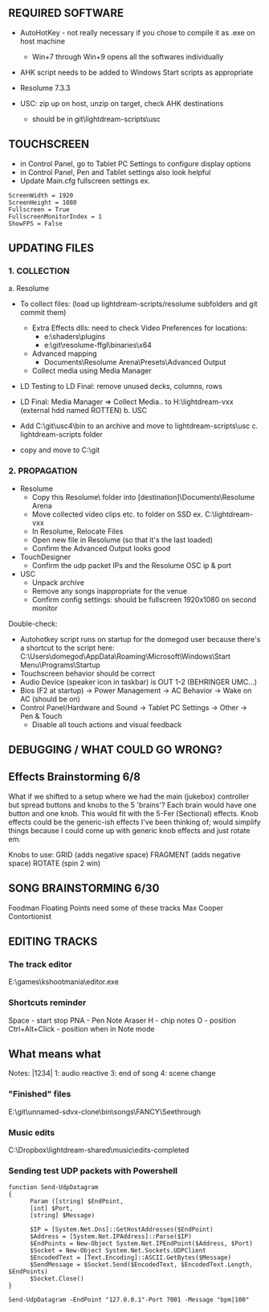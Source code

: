
## REQUIRED SOFTWARE
- AutoHotKey - not really necessary if you chose to compile it as .exe on host machine
  + Win+7 through Win+9 opens all the softwares individually
- AHK script needs to be added to Windows Start scripts as appropriate
- Resolume 7.3.3

- USC: zip up on host, unzip on target, check AHK destinations
  - should be in git\lightdream-scripts\usc


## TOUCHSCREEN
- in Control Panel, go to Tablet PC Settings to configure display options
- in Control Panel, Pen and Tablet settings also look helpful
- Update Main.cfg fullscreen settings ex.
```
ScreenWidth = 1920
ScreenHeight = 1080
Fullscreen = True
FullscreenMonitorIndex = 1
ShowFPS = False
```

## UPDATING FILES
### 1. COLLECTION
a. Resolume
  - To collect files: (load up lightdream-scripts/resolume subfolders and git commit them)
    - Extra Effects dlls: need to check Video Preferences for locations: 
      - e:\shaders\plugins
      - e:\git\resolume-ffgl\binaries\x64
    - Advanced mapping
      - Documents\Resolume Arena\Presets\Advanced Output
    - Collect media using Media Manager

  - LD Testing to LD Final: remove unused decks, columns, rows
  - LD Final: Media Manager => Collect Media.. to H:\lightdream-vxx (external hdd named ROTTEN)
b. USC
  - Add C:\git\usc4\bin to an archive and move to lightdream-scripts\usc
c. lightdream-scripts folder
  - copy and move to C:\git


### 2. PROPAGATION
- Resolume
  * Copy this Resolume\ folder into [destination]\Documents\Resolume Arena
  * Move collected video clips etc. to folder on SSD ex. C:\lightdream-vxx
  * In Resolume, Relocate Files
  * Open new file in Resolume (so that it's the last loaded)
  * Confirm the Advanced Output looks good
- TouchDesigner
  * Confirm the udp packet IPs and the Resolume OSC ip & port
- USC
  * Unpack archive
  * Remove any songs inappropriate for the venue
  * Confirm config settings: should be fullscreen 1920x1080 on second monitor

Double-check:
- Autohotkey script runs on startup for the domegod user because there's a shortcut to the script here:
  C:\Users\domegod\AppData\Roaming\Microsoft\Windows\Start Menu\Programs\Startup
- Touchscreen behavior should be correct
- Audio Device (speaker icon in taskbar) is OUT 1-2 (BEHRINGER UMC...)
- Bios (F2 at startup) -> Power Management -> AC Behavior -> Wake on AC (should be on)
- Control Panel/Hardware and Sound -> Tablet PC Settings -> Other -> Pen & Touch
  * Disable all touch actions and visual feedback


## DEBUGGING / WHAT COULD GO WRONG?




## Effects Brainstorming 6/8
What if we shifted to a setup where we had the main (jukebox) controller but spread buttons and knobs to the 5 'brains'? Each brain would have one button and one knob. This would fit with the 5-Fer (Sectional) effects. Knob effects could be the generic-ish effects I've been thinking of; would simplify things because I could come up with generic knob effects and just rotate em.

Knobs to use:
GRID (adds negative space)
FRAGMENT (adds negative space)
ROTATE (spin 2 win)

## SONG BRAINSTORMING 6/30
Foodman
Floating Points need some of these tracks
Max Cooper
Contortionist



## EDITING TRACKS
### The track editor
E:\games\kshootmania\editor.exe

### Shortcuts reminder
Space - start stop
PNA - Pen Note Araser
H - chip notes
O - position
Ctrl+Alt+Click - position when in Note mode

## What means what
Notes:
|1234|
1: audio reactive
3: end of song
4: scene change

### "Finished" files
E:\git\unnamed-sdvx-clone\bin\songs\FANCY\Seethrough

### Music edits
C:\Dropbox\lightdream-shared\music\edits-completed

### Sending test UDP packets with Powershell
```
function Send-UdpDatagram
{
      Param ([string] $EndPoint,
      [int] $Port,
      [string] $Message)

      $IP = [System.Net.Dns]::GetHostAddresses($EndPoint)
      $Address = [System.Net.IPAddress]::Parse($IP)
      $EndPoints = New-Object System.Net.IPEndPoint($Address, $Port)
      $Socket = New-Object System.Net.Sockets.UDPClient
      $EncodedText = [Text.Encoding]::ASCII.GetBytes($Message)
      $SendMessage = $Socket.Send($EncodedText, $EncodedText.Length, $EndPoints)
      $Socket.Close()
}

Send-UdpDatagram -EndPoint "127.0.0.1"-Port 7001 -Message "bpm|100"
```
